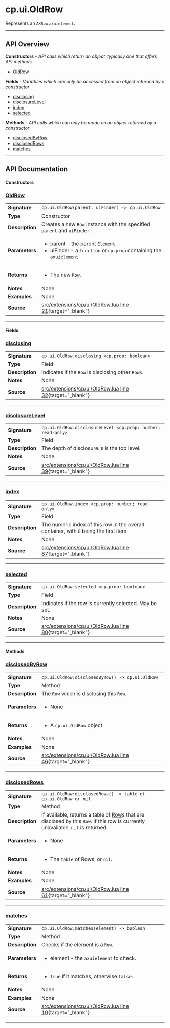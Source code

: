 # cp.ui.OldRow

Represents an `AXRow` `axuielement`.

---

## API Overview
**Constructors** - _API calls which return an object, typically one that offers API methods_
 * [OldRow](#oldrow)

**Fields** - _Variables which can only be accessed from an object returned by a constructor_
 * [disclosing](#disclosing)
 * [disclosureLevel](#disclosurelevel)
 * [index](#index)
 * [selected](#selected)

**Methods** - _API calls which can only be made on an object returned by a constructor_
 * [disclosedByRow](#disclosedbyrow)
 * [disclosedRows](#disclosedrows)
 * [matches](#matches)


---

## API Documentation

#### Constructors


### [OldRow](#oldrow)

|                                             |                                                                                     |
| --------------------------------------------|-------------------------------------------------------------------------------------|
| **Signature**                               | `cp.ui.OldRow(parent, uiFinder) -> cp.ui.OldRow`                                                                    |
| **Type**                                    | Constructor                                                                     |
| **Description**                             | Creates a new `Row` instance with the specified `parent` and `uiFinder`.                                                                     |
| **Parameters**                              | <ul><li>parent - the parent `Element`.</li><li>uiFinder - a `function` or `cp.prop` containing the `axuielement`</li></ul> |
| **Returns**                                 | <ul><li>The new `Row`.</li></ul>          |
| **Notes**                                   | None |
| **Examples**                                | None |
| **Source**                                  | [src/extensions/cp/ui/OldRow.lua line 21](https://github.com/CommandPost/CommandPost/blob/develop/src/extensions/cp/ui/OldRow.lua#L21){target="_blank"} |

---

#### Fields


### [disclosing](#disclosing)

|                                             |                                                                                     |
| --------------------------------------------|-------------------------------------------------------------------------------------|
| **Signature**                               | `cp.ui.OldRow.disclosing <cp.prop: boolean>`                                                                    |
| **Type**                                    | Field                                                                     |
| **Description**                             | Indicates if the `Row` is disclosing other `Rows`.                                                                     |
| **Notes**                                   | None |
| **Source**                                  | [src/extensions/cp/ui/OldRow.lua line 32](https://github.com/CommandPost/CommandPost/blob/develop/src/extensions/cp/ui/OldRow.lua#L32){target="_blank"} |

---


### [disclosureLevel](#disclosurelevel)

|                                             |                                                                                     |
| --------------------------------------------|-------------------------------------------------------------------------------------|
| **Signature**                               | `cp.ui.OldRow.disclosureLevel <cp.prop: number; read-only>`                                                                    |
| **Type**                                    | Field                                                                     |
| **Description**                             | The depth of disclosure. `0` is the top level.                                                                     |
| **Notes**                                   | None |
| **Source**                                  | [src/extensions/cp/ui/OldRow.lua line 39](https://github.com/CommandPost/CommandPost/blob/develop/src/extensions/cp/ui/OldRow.lua#L39){target="_blank"} |

---


### [index](#index)

|                                             |                                                                                     |
| --------------------------------------------|-------------------------------------------------------------------------------------|
| **Signature**                               | `cp.ui.OldRow.index <cp.prop: number; read-only>`                                                                    |
| **Type**                                    | Field                                                                     |
| **Description**                             | The numeric index of this row in the overall container, with `0` being the first item.                                                                     |
| **Notes**                                   | None |
| **Source**                                  | [src/extensions/cp/ui/OldRow.lua line 87](https://github.com/CommandPost/CommandPost/blob/develop/src/extensions/cp/ui/OldRow.lua#L87){target="_blank"} |

---


### [selected](#selected)

|                                             |                                                                                     |
| --------------------------------------------|-------------------------------------------------------------------------------------|
| **Signature**                               | `cp.ui.OldRow.selected <cp.prop: boolean>`                                                                    |
| **Type**                                    | Field                                                                     |
| **Description**                             | Indicates if the row is currently selected. May be set.                                                                     |
| **Notes**                                   | None |
| **Source**                                  | [src/extensions/cp/ui/OldRow.lua line 80](https://github.com/CommandPost/CommandPost/blob/develop/src/extensions/cp/ui/OldRow.lua#L80){target="_blank"} |

---

#### Methods


### [disclosedByRow](#disclosedbyrow)

|                                             |                                                                                     |
| --------------------------------------------|-------------------------------------------------------------------------------------|
| **Signature**                               | `cp.ui.OldRow:disclosedByRow() -> cp.ui.OldRow`                                                                    |
| **Type**                                    | Method                                                                     |
| **Description**                             | The `Row` which is disclosing this `Row`.                                                                     |
| **Parameters**                              | <ul><li>None</li></ul> |
| **Returns**                                 | <ul><li>A `cp.ui.OldRow` object</li></ul>          |
| **Notes**                                   | None |
| **Examples**                                | None |
| **Source**                                  | [src/extensions/cp/ui/OldRow.lua line 46](https://github.com/CommandPost/CommandPost/blob/develop/src/extensions/cp/ui/OldRow.lua#L46){target="_blank"} |

---


### [disclosedRows](#disclosedrows)

|                                             |                                                                                     |
| --------------------------------------------|-------------------------------------------------------------------------------------|
| **Signature**                               | `cp.ui.OldRow:disclosedRows() -> table of cp.ui.OldRow or nil`                                                                    |
| **Type**                                    | Method                                                                     |
| **Description**                             | If available, returns a table of [Row](cp.ui.OldRow.md)s that are disclosed by this `Row`. If this row is currently unavailable, `nil` is returned.                                                                     |
| **Parameters**                              | <ul><li>None</li></ul> |
| **Returns**                                 | <ul><li>The `table` of Rows, or `nil`.</li></ul>          |
| **Notes**                                   | None |
| **Examples**                                | None |
| **Source**                                  | [src/extensions/cp/ui/OldRow.lua line 61](https://github.com/CommandPost/CommandPost/blob/develop/src/extensions/cp/ui/OldRow.lua#L61){target="_blank"} |

---


### [matches](#matches)

|                                             |                                                                                     |
| --------------------------------------------|-------------------------------------------------------------------------------------|
| **Signature**                               | `cp.ui.OldRow.matches(element) -> boolean`                                                                    |
| **Type**                                    | Method                                                                     |
| **Description**                             | Checks if the element is a `Row`.                                                                     |
| **Parameters**                              | <ul><li>element - the `axuielement` to check.</li></ul> |
| **Returns**                                 | <ul><li>`true` if it matches, otherwise `false`.</li></ul>          |
| **Notes**                                   | None |
| **Examples**                                | None |
| **Source**                                  | [src/extensions/cp/ui/OldRow.lua line 10](https://github.com/CommandPost/CommandPost/blob/develop/src/extensions/cp/ui/OldRow.lua#L10){target="_blank"} |

---

